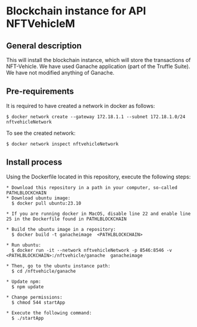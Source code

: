 # Blockchain instance for API NFTVehicleM
## General description
  This will install the blockchain instance, which will store the transactions of NFT-Vehicle. We have used Ganache application (part of the Truffle Suite). We have not modified anything of Ganache.

## Pre-requirements
  It is required to have created a network in docker as follows:

    $ docker network create --gateway 172.18.1.1 --subnet 172.18.1.0/24 nftvehicleNetwork
  
  To see the created network:    

    $ docker network inspect nftvehicleNetwork
 
## Install process
  Using the Dockerfile located in this repository, execute the following steps:

    * Download this repository in a path in your computer, so-called PATHLBLOCKCHAIN
    * Download ubuntu image:
      $ docker pull ubuntu:23.10
    
    * If you are running docker in MacOS, disable line 22 and enable line 25 in the Dockerfile found in PATHLBLOCKCHAIN

    * Build the ubuntu image in a repository:
      $ docker build -t ganacheimage  <PATHLBLOCKCHAIN>

    * Run ubuntu: 
      $ docker run -it --network nftvehicleNetwork -p 8546:8546 -v <PATHLBLOCKCHAIN>:/nftvehicle/ganache  ganacheimage

    * Then, go to the ubuntu instance path:
      $ cd /nftvehicle/ganache

    * Update npm:
      $ npm update

    * Change permissions:
      $ chmod 544 startApp

    * Execute the following command:
      $ ./startApp
